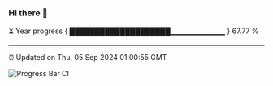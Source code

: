 ### Hi there 👋

⏳ Year progress { ████████████████████▁▁▁▁▁▁▁▁▁▁ } 67.77 %

---

⏰ Updated on Thu, 05 Sep 2024 01:00:55 GMT

![Progress Bar CI](https://github.com/liununu/liununu/workflows/Progress%20Bar%20CI/badge.svg)
